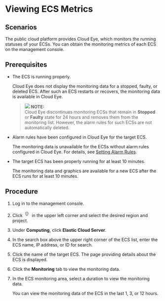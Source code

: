 # Viewing ECS Metrics<a name="EN-US_TOPIC_0027371530"></a>

## Scenarios<a name="section11121260224613"></a>

The public cloud platform provides Cloud Eye, which monitors the running statuses of your ECSs. You can obtain the monitoring metrics of each ECS on the management console.

## Prerequisites<a name="section8439794224022"></a>

-   The ECS is running properly.

    Cloud Eye does not display the monitoring data for a stopped, faulty, or deleted ECS. After such an ECS restarts or recovers, the monitoring data is available in Cloud Eye.

    >![](/images/icon-note.gif) **NOTE:**   
    >Cloud Eye discontinues monitoring ECSs that remain in  **Stopped**  or  **Faulty**  state for 24 hours and removes them from the monitoring list. However, the alarm rules for such ECSs are not automatically deleted.  

-   Alarm rules have been configured in Cloud Eye for the target ECS.

    The monitoring data is unavailable for the ECSs without alarm rules configured in Cloud Eye. For details, see  [Setting Alarm Rules](setting-alarm-rules.md).

-   The target ECS has been properly running for at least 10 minutes.

    The monitoring data and graphics are available for a new ECS after the ECS runs for at least 10 minutes.


## Procedure<a name="section44667294224513"></a>

1.  Log in to the management console.
2.  Click  ![](figures/icon-region-0.png)  in the upper left corner and select the desired region and project.
3.  Under  **Computing**, click  **Elastic Cloud Server**.
4.  In the search box above the upper right corner of the ECS list, enter the ECS name, IP address, or ID for search.
5.  Click the name of the target ECS. The page providing details about the ECS is displayed.
6.  Click the  **Monitoring**  tab to view the monitoring data.
7.  In the ECS monitoring area, select a duration to view the monitoring data.

    You can view the monitoring data of the ECS in the last 1, 3, or 12 hours.


